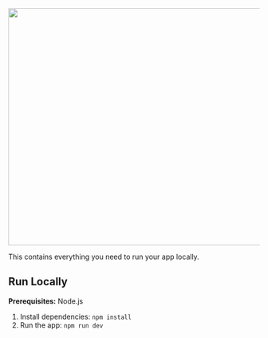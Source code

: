 <div align="center">
<img width="1200" height="475" alt="GHBanner" src="https://github.com/user-attachments/assets/0aa67016-6eaf-458a-adb2-6e31a0763ed6" />
</div>


This contains everything you need to run your app locally.


## Run Locally

**Prerequisites:**  Node.js


1. Install dependencies:
   `npm install`
2. Run the app:
   `npm run dev`
